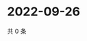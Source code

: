 # 2022-09-26

共 0 条

<!-- BEGIN WEIBO -->
<!-- 最后更新时间 Mon Sep 26 2022 18:20:05 GMT+0800 (China Standard Time) -->

<!-- END WEIBO -->
